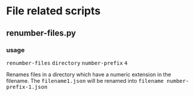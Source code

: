 # File related scripts

## renumber-files.py
### usage
<kbd>renumber-files</kbd> <kbd>directory</kbd> <kbd>number-prefix</kbd> <kbd>4</kbd>

Renames files in a directory which have a numeric extension in the filename.
The <kbd>filename1.json</kbd> will be renamed into <kbd>filename number-prefix-1.json</kbd>


